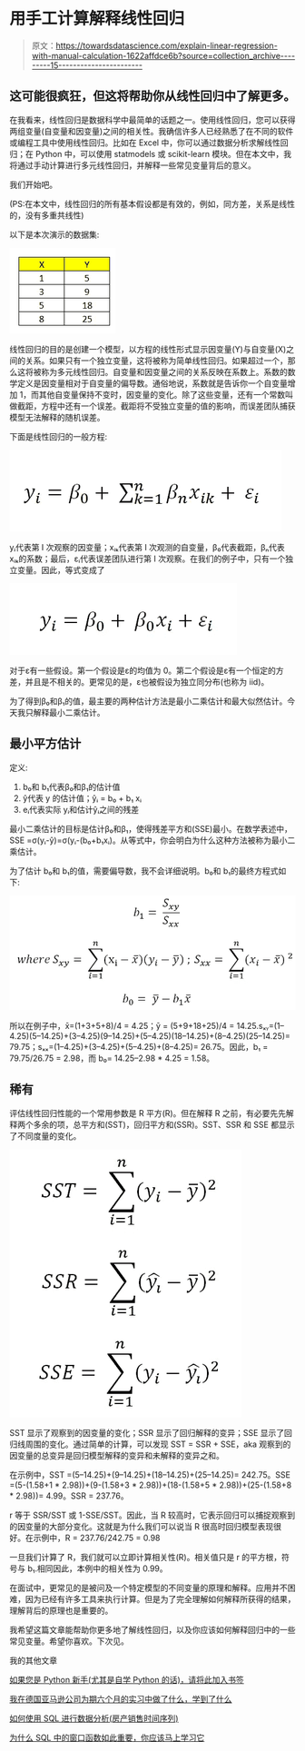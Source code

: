 # 用手工计算解释线性回归

> 原文：<https://towardsdatascience.com/explain-linear-regression-with-manual-calculation-1622affdce6b?source=collection_archive---------15----------------------->

## 这可能很疯狂，但这将帮助你从线性回归中了解更多。

在我看来，线性回归是数据科学中最简单的话题之一。使用线性回归，您可以获得两组变量(自变量和因变量)之间的相关性。我确信许多人已经熟悉了在不同的软件或编程工具中使用线性回归。比如在 Excel 中，你可以通过数据分析求解线性回归；在 Python 中，可以使用 statmodels 或 scikit-learn 模块。但在本文中，我将通过手动计算进行多元线性回归，并解释一些常见变量背后的意义。

我们开始吧。

(PS:在本文中，线性回归的所有基本假设都是有效的，例如，同方差，关系是线性的，没有多重共线性)

以下是本次演示的数据集:

![](img/b9bfc8378b40ff63d3153f1973c15025.png)

线性回归的目的是创建一个模型，以方程的线性形式显示因变量(Y)与自变量(X)之间的关系。如果只有一个独立变量，这将被称为简单线性回归。如果超过一个，那么这将被称为多元线性回归。自变量和因变量之间的关系反映在系数上。系数的数学定义是因变量相对于自变量的偏导数。通俗地说，系数就是告诉你一个自变量增加 1，而其他自变量保持不变时，因变量的变化。除了这些变量，还有一个常数叫做截距，方程中还有一个误差。截距将不受独立变量的值的影响，而误差团队捕获模型无法解释的随机误差。

下面是线性回归的一般方程:

![](img/7d8971a9943529265a1f2a8fd3dda542.png)

yᵢ代表第 I 次观察的因变量；xᵢₖ代表第 I 次观测的自变量，β₀代表截距，βₙ代表 xᵢₖ的系数；最后，εᵢ代表误差团队进行第 I 次观察。在我们的例子中，只有一个独立变量。因此，等式变成了

![](img/3e88a3ec5f1bd07bc6260286379bb886.png)

对于ε有一些假设。第一个假设是ε的均值为 0。第二个假设是ε有一个恒定的方差，并且是不相关的。更常见的是，ε也被假设为独立同分布(也称为 iid)。

为了得到β₀和β₁的值，最主要的两种估计方法是最小二乘估计和最大似然估计。今天我只解释最小二乘估计。

## 最小平方估计

定义:

1.  b₀和 b₁代表β₀和β₁的估计值
2.  ŷ代表 y 的估计值；ŷᵢ = b₀ + b₁ xᵢ
3.  eᵢ代表实际 yᵢ和估计ŷᵢ之间的残差

最小二乘估计的目标是估计β₀和β₁，使得残差平方和(SSE)最小。在数学表述中，SSE =σ(yᵢ-ŷ)=σ(yᵢ-(b₀+b₁xᵢ)。从等式中，你会明白为什么这种方法被称为最小二乘估计。

为了估计 b₀和 b₁的值，需要偏导数，我不会详细说明。b₀和 b₁的最终方程式如下:

![](img/913c6592320481f81062b8f50b03a60f.png)

所以在例子中，x̄=(1+3+5+8)/4 = 4.25；ȳ = (5+9+18+25)/4 = 14.25.sₓᵧ=(1–4.25)(5–14.25)+(3–4.25)(9–14.25)+(5–4.25)(18–14.25)+(8–4.25)(25–14.25)= 79.75；sₓₓ=(1–4.25)+(3–4.25)+(5–4.25)+(8–4.25)= 26.75。因此，b₁ = 79.75/26.75 = 2.98，而 b₀= 14.25–2.98 * 4.25 = 1.58。

## 稀有

评估线性回归性能的一个常用参数是 R 平方(R)。但在解释 R 之前，有必要先先解释两个多余的项，总平方和(SST)，回归平方和(SSR)。SST、SSR 和 SSE 都显示了不同度量的变化。

![](img/a1f6271ae84249f32f30576b0b30e2ce.png)

SST 显示了观察到的因变量的变化；SSR 显示了回归解释的变异；SSE 显示了回归线周围的变化。通过简单的计算，可以发现 SST = SSR + SSE，aka 观察到的因变量的总变异是回归模型解释的变异和未解释的变异之和。

在示例中，SST =(5–14.25)+(9–14.25)+(18–14.25)+(25–14.25)= 242.75。SSE =(5-(1.58+1 * 2.98))+(9-(1.58+3 * 2.98))+(18-(1.58+5 * 2.98))+(25-(1.58+8 * 2.98))= 4.99。SSR = 237.76。

r 等于 SSR/SST 或 1-SSE/SST。因此，当 R 较高时，它表示回归可以捕捉观察到的因变量的大部分变化。这就是为什么我们可以说当 R 很高时回归模型表现很好。在示例中，R = 237.76/242.75 = 0.98

一旦我们计算了 R，我们就可以立即计算相关性(R)。相关值只是 r 的平方根，符号与 b₁.相同因此，本例中的相关性为 0.99。

在面试中，更常见的是被问及一个特定模型的不同变量的原理和解释。应用并不困难，因为已经有许多工具来执行计算。但是为了完全理解如何解释所获得的结果，理解背后的原理也是重要的。

我希望这篇文章能帮助你更多地了解线性回归，以及你应该如何解释回归中的一些常见变量。希望你喜欢。下次见。

我的其他文章

[如果您是 Python 新手(尤其是自学 Python 的话)，请将此加入书签](/bookmark-this-if-you-are-new-to-python-especially-if-you-self-learn-python-54c6e7b5dad8)

[我在德国亚马逊公司为期六个月的实习中做了什么，学到了什么](https://medium.com/@wyfok/what-i-have-done-and-have-learned-in-my-six-month-internship-at-amazon-in-germany-a16f02627e8)

[如何使用 SQL 进行数据分析(房产销售时间序列)](/how-to-use-sql-to-perform-data-analysis-house-property-sales-time-series-bf36cd3c2528)

[为什么 SQL 中的窗口函数如此重要，你应该马上学习它](/why-window-function-in-sql-is-so-important-that-you-should-learn-it-right-now-1274b6096a86)